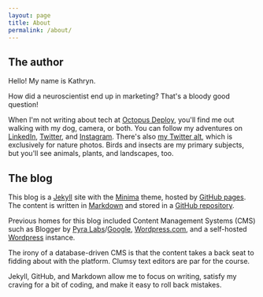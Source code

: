 ```yaml
---
layout: page
title: About
permalink: /about/
---
```


## The author

Hello! My name is Kathryn. 

How did a neuroscientist end up in marketing? That's a bloody good question!

When I'm not writing about tech at [Octopus Deploy](https://octopus.com/), you'll find me out walking with my dog, camera, or both. You can follow my adventures on [LinkedIn](https://www.linkedin.com/in/kathryn-marks/), [Twitter](https://twitter.com/wordycauses), and [Instagram](https://www.instagram.com/frogologist). There's also [my Twitter alt](https://twitter.com/malleekat), which is exclusively for nature photos. Birds and insects are my primary subjects, but you'll see animals, plants, and landscapes, too.

## The blog

This blog is a [Jekyll](https://jekyllrb.com/) site with the [Minima](https://github.com/jekyll/minima) theme, hosted by [GitHub pages](https://pages.github.com/). The content is written in [Markdown](https://en.wikipedia.org/wiki/Markdown) and stored in a [GitHub repository](https://github.com/frogologist/frogologist.github.io).

Previous homes for this blog included Content Management Systems (CMS) such as Blogger by [Pyra Labs](https://en.wikipedia.org/wiki/Pyra_Labs)/[Google](https://www.blogger.com), [Wordpress.com](https://wordpress.com), and a self-hosted [Wordpress](https://wordpress.org/) instance.

The irony of a database-driven CMS is that the content takes a back seat to fidding about with the platform. Clumsy text editors are par for the course.

Jekyll, GitHub, and Markdown allow me to focus on writing, satisfy my craving for a bit of coding, and make it easy to roll back mistakes.
